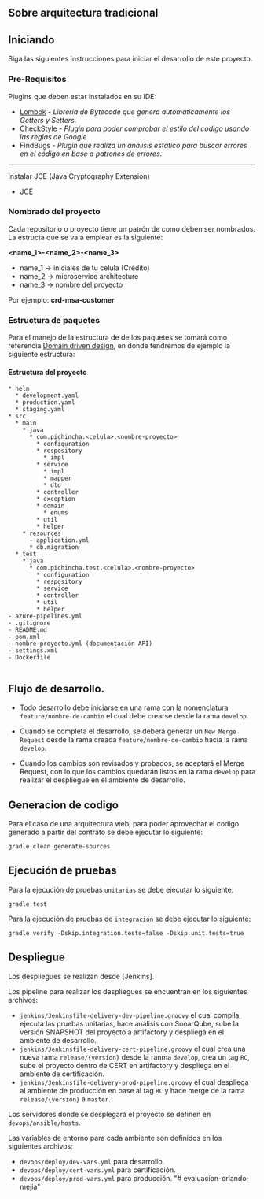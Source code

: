 ## Sobre arquitectura tradicional


## Iniciando

Siga las siguientes instrucciones para iniciar el desarrollo de este proyecto.

### Pre-Requisitos

Plugins que deben estar instalados en su IDE:
* [Lombok](http://projectlombok.org/) - *Libreria de Bytecode que genera automaticamente los Getters y Setters*.
* [CheckStyle](http://www.checkstyle.com/) - *Plugin para poder comprobar el estilo del codigo usando las reglas de Google*
* FindBugs - *Plugin que realiza un análisis estático para buscar errores en el código en base a patrones de errores.* 

---
Instalar JCE (Java Cryptography Extension)

* [JCE](http://www.oracle.com/technetwork/java/javase/downloads/jce8-download-2133166.html)

### Nombrado del proyecto

Cada repositorio o proyecto tiene un patrón de como deben ser nombrados. La estructa que se va a emplear es la siguiente:

**\<name_1>-\<name_2>-\<name_3>**

* name_1 -> iniciales de tu celula (Crédito)
* name_2 -> microservice architecture
* name_3 -> nombre del proyecto

Por ejemplo: **crd-msa-customer**

### Estructura de paquetes

Para el manejo de la estructura de de los paquetes se tomará como referencia [Domain driven design](https://es.wikipedia.org/wiki/Dise%C3%B1o_guiado_por_el_dominio), en donde tendremos de ejemplo la siguiente estructura:

#### Estructura del proyecto

~~~
* helm
  * development.yaml 
  * production.yaml
  * staging.yaml
* src
  * main
    * java
      * com.pichincha.<celula>.<nombre-proyecto>
        * configuration
        * respository
          * impl
        * service
          * impl
          * mapper
          * dto
        * controller
        * exception
        * domain
          * enums
        * util
        * helper
    * resources
      - application.yml
      * db.migration
  * test
    * java
      * com.pichincha.test.<celula>.<nombre-proyecto>
        * configuration
        * respository
        * service
        * controller
        * util
        * helper
- azure-pipelines.yml
- .gitignore
- README.md
- pom.xml
- nombre-proyecto.yml (documentación API)
- settings.xml
- Dockerfile


~~~

## Flujo de desarrollo.

* Todo desarrollo debe iniciarse en una rama con la nomenclatura `feature/nombre-de-cambio` el cual debe crearse desde la rama `develop`.

* Cuando se completa el desarrollo, se deberá generar un `New Merge Request` desde la rama creada `feature/nombre-de-cambio` hacia la rama `develop`.

* Cuando los cambios son revisados y probados, se aceptará el Merge Request, con lo que los cambios quedarán listos en la rama `develop` para realizar el despliegue en el ambiente de desarrollo.

## Generacion de codigo
Para el caso de una arquitectura web, para poder aprovechar el codigo generado a partir del contrato se debe ejecutar lo siguiente:
```
gradle clean generate-sources
```

## Ejecución de pruebas

Para la ejecución de pruebas `unitarias` se debe ejecutar lo siguiente:

```
gradle test
```

Para la ejecución de pruebas de `integración` se debe ejecutar lo siguiente:

```
gradle verify -Dskip.integration.tests=false -Dskip.unit.tests=true
```

## Despliegue

Los despliegues se realizan desde [Jenkins].

Los pipeline para realizar los despliegues se encuentran en los siguientes archivos:

* `jenkins/Jenkinsfile-delivery-dev-pipeline.groovy` el cual compila, ejecuta las pruebas unitarias, hace análisis con SonarQube, sube la versión SNAPSHOT del proyecto a artifactory y despliega en el ambiente de desarrollo.
* `jenkins/Jenkinsfile-delivery-cert-pipeline.groovy` el cual crea una nueva rama `release/{version}` desde la ranma `develop`, crea un tag `RC`, sube el proyecto dentro de CERT en artifactory y despliega en el ambiente de certificación.
* `jenkins/Jenkinsfile-delivery-prod-pipeline.groovy` el cual despliega al ambiente de producción en base al tag `RC` y hace merge de la rama `release/{version}` a `master`.

Los servidores donde se desplegará el proyecto se definen en `devops/ansible/hosts`.

Las variables de entorno para cada ambiente son definidos en los siguientes archivos:

* `devops/deploy/dev-vars.yml` para desarrollo.
* `devops/deploy/cert-vars.yml` para certificación.
* `devops/deploy/prod-vars.yml` para producción.
"# evaluacion-orlando-mejia" 
